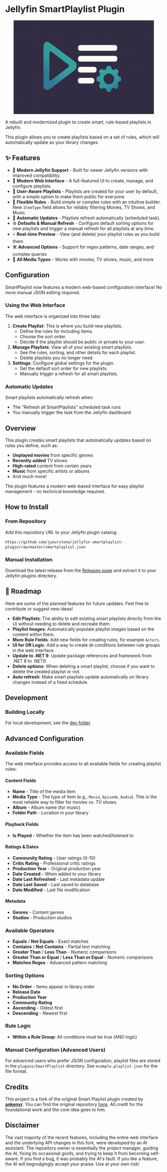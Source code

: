 # Jellyfin SmartPlaylist Plugin

<div align="center">
    <p>
        <img alt="Logo" src="https://raw.githubusercontent.com/jyourstone/jellyfin-smartplaylist-plugin/master/images/logo.jpg" height="300"/>
    </p>
</div>

A rebuilt and modernized plugin to create smart, rule-based playlists in Jellyfin.

This plugin allows you to create playlists based on a set of rules, which will automatically update as your library changes.

## ✨ Features

- 🚀 **Modern Jellyfin Support** - Built for newer Jellyfin versions with improved compatibility.
- 🎨 **Modern Web Interface** - A full-featured UI to create, manage, and configure playlists.
- 👥 **User-Aware Playlists** - Playlists are created for your user by default, with a simple option to make them public for everyone.
- 🎯 **Flexible Rules** - Build simple or complex rules with an intuitive builder. New `ItemType` field allows for reliably filtering Movies, TV Shows, and Music.
- 🔄 **Automatic Updates** - Playlists refresh automatically (scheduled task).
- ⚙️ **Defaults & Manual Refresh** - Configure default sorting options for new playlists and trigger a manual refresh for all playlists at any time.
- ⚡ **Real-time Preview** - View (and delete) your playlist rules as you build them
- 🛠️ **Advanced Options** - Support for regex patterns, date ranges, and complex queries
- 🎵 **All Media Types** - Works with movies, TV shows, music, and more

## Configuration

SmartPlaylist now features a modern web-based configuration interface! No more manual JSON editing required.

### Using the Web Interface

The web interface is organized into three tabs:

1.  **Create Playlist**: This is where you build new playlists.
    -   Define the rules for including items.
    -   Choose the sort order.
    -   Decide if the playlist should be public or private to your user.
2.  **Manage Playlists**: View all of your existing smart playlists.
    -   See the rules, sorting, and other details for each playlist.
    -   Delete playlists you no longer need.
3.  **Settings**: Configure global settings for the plugin.
    -   Set the default sort order for new playlists.
    -   Manually trigger a refresh for all smart playlists.

### Automatic Updates

Smart playlists automatically refresh when:
- The "Refresh all SmartPlaylists" scheduled task runs
- You manually trigger the task from the Jellyfin dashboard

## Overview

This plugin creates smart playlists that automatically updates based on rules you define, such as:

- **Unplayed movies** from specific genres
- **Recently added** TV shows
- **High-rated** content from certain years
- **Music** from specific artists or albums
- And much more!

The plugin features a modern web-based interface for easy playlist management - no technical knowledge required.

## How to Install

### From Repository
Add this repository URL to your Jellyfin plugin catalog:
```
https://github.com/jyourstone/jellyfin-smartplaylist-plugin/raw/master/smartplaylist.json
```

### Manual Installation
Download the latest release from the [Releases page](https://github.com/jyourstone/jellyfin-smartplaylist-plugin/releases) and extract it to your Jellyfin plugins directory.

## 🚀 Roadmap

Here are some of the planned features for future updates. Feel free to contribute or suggest new ideas!

- **Edit Playlists**: The ability to edit existing smart playlists directly from the UI without needing to delete and recreate them.
- **Playlist Images**: Automatically populate playlist images based on the content within them.
- **More Rule Fields**: Add new fields for creating rules, for example `Actors`.
- **UI for OR Logic**: Add a way to create `OR` conditions between rule groups in the web interface.
- **Update to .NET 9**: Update package references and framework from .NET 8 to .NET9.
- **Delete options**: When deleting a smart playlist, choose if you want to delete the created playlist or not.
- **Auto refresh**: Make smart playlists update automatically on library changes instead of a fixed schedule.

## Development

### Building Locally
For local development, see the [dev folder](https://github.com/jyourstone/jellyfin-smartplaylist-plugin/tree/master/dev)

## Advanced Configuration

### Available Fields

The web interface provides access to all available fields for creating playlist rules:

#### **Content Fields**
- **Name** - Title of the media item
- **Media Type** - The type of item (e.g., `Movie`, `Episode`, `Audio`). This is the most reliable way to filter for movies vs. TV shows.
- **Album** - Album name (for music)
- **Folder Path** - Location in your library

#### **Playback Fields**
- **Is Played** - Whether the item has been watched/listened to

#### **Ratings & Dates**
- **Community Rating** - User ratings (0-10)
- **Critic Rating** - Professional critic ratings
- **Production Year** - Original production year
- **Date Created** - When added to your library
- **Date Last Refreshed** - Last metadata update
- **Date Last Saved** - Last saved to database
- **Date Modified** - Last file modification

#### **Metadata**
- **Genres** - Content genres
- **Studios** - Production studios

### Available Operators

- **Equals** / **Not Equals** - Exact matches
- **Contains** / **Not Contains** - Partial text matching
- **Greater Than** / **Less Than** - Numeric comparisons
- **Greater Than or Equal** / **Less Than or Equal** - Numeric comparisons
- **Matches Regex** - Advanced pattern matching

### Sorting Options

- **No Order** - Items appear in library order
- **Release Date**
- **Production Year**
- **Community Rating**
- **Ascending** - Oldest first
- **Descending** - Newest first

### Rule Logic

- **Within a Rule Group**: All conditions must be true (AND logic)

### Manual Configuration (Advanced Users)

For advanced users who prefer JSON configuration, playlist files are stored in the `plugins/SmartPlaylist` directory. See `example.playlist.json` for the file format.

## Credits

This project is a fork of the original Smart Playlist plugin created by **[ankenyr](https://github.com/ankenyr)**. You can find the original repository [here](https://github.com/ankenyr/jellyfin-smartplaylist-plugin). All credit for the foundational work and the core idea goes to him.

## Disclaimer

The vast majority of the recent features, including the entire web interface and the underlying API changes in this fork, were developed by an AI assistant. The repository owner is essentially the project manager, guiding the AI, fixing its occasional goofs, and trying to keep it from becoming self-aware. If you find a bug, it was probably the AI's fault. If you like a feature, the AI will begrudgingly accept your praise. Use at your own risk!
